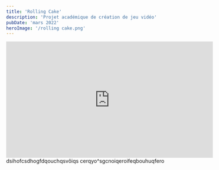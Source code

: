 ```yaml
---
title: 'Rolling Cake'
description: 'Projet académique de création de jeu vidéo'
pubDate: 'mars 2022'
heroImage: '/rolling cake.png'
---
```




<iframe  width="560" height="315" src="https://www.youtube.com/embed/9gmHvP88aSE?si=I9_nXSk_wbum9__a" title="YouTube video player" frameborder="0" allow="accelerometer; autoplay; clipboard-write; encrypted-media; gyroscope; picture-in-picture; web-share" referrerpolicy="strict-origin-when-cross-origin" allowfullscreen></iframe>
dsihofcsdhogfdqouchqsvôiqs cerqyo^sgcnoiqeroifeqbouhuqfero